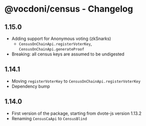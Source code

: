 # @vocdoni/census - Changelog

## 1.15.0

- Adding support for Anonymous voting (zkSnarks)
  - `CensusOnChainApi.registerVoterKey`, `CensusOnChainApi.generateProof`
- Breaking: all census keys are assumed to be undigested

## 1.14.1

- Moving `registerVoterKey` to `CensusOnChainApi.registerVoterKey`
- Dependency bump

## 1.14.0

- First version of the package, starting from dvote-js version 1.13.2
- Renaming `CensusCaApi` to `CensusBlind`
